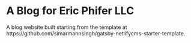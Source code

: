 <h1>A Blog for Eric Phifer LLC</h1>
<p>A blog website built starting from the template at https://github.com/simarmannsingh/gatsby-netlifycms-starter-template.</p>
